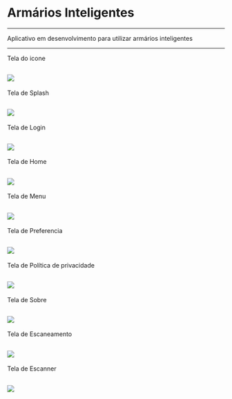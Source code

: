 Armários Inteligentes
===============================================

--------------------

Aplicativo em desenvolvimento para utilizar armários inteligentes

 --------------------
 
 Tela do icone
 
 ![](https://github.com/jacksonn455/armarios_inteligentes_wtec/blob/master/icone.png)
--------------------
 
 Tela de Splash
 
 ![](https://github.com/jacksonn455/armarios_inteligentes_wtec/blob/master/Splash.png)
--------------------
 Tela de Login
 
 ![](https://github.com/jacksonn455/armarios_inteligentes_wtec/blob/master/login2.png)
--------------------
 
 Tela de Home
 
 ![](https://github.com/jacksonn455/armarios_inteligentes_wtec/blob/master/home.png)
--------------------
 
 Tela de Menu
 
 ![](https://github.com/jacksonn455/armarios_inteligentes_wtec/blob/master/menus.png)
--------------------

 Tela de Preferencia
 
 ![](https://github.com/jacksonn455/armarios_inteligentes_wtec/blob/master/preferencia.png)
--------------------

 Tela de Política de privacidade
 
 ![](https://github.com/jacksonn455/armarios_inteligentes_wtec/blob/master/privacidade.png)
--------------------

 Tela de Sobre
 
 ![](https://github.com/jacksonn455/armarios_inteligentes_wtec/blob/master/Sobre%203.png)
--------------------
 
 Tela de Escaneamento
 
 ![](https://github.com/jacksonn455/armarios_inteligentes_wtec/blob/master/QR%20Code.png)
--------------------

 Tela de Escanner
 
 ![](https://github.com/jacksonn455/armarios_inteligentes_wtec/blob/master/qr%20codee.png)
--------------------
